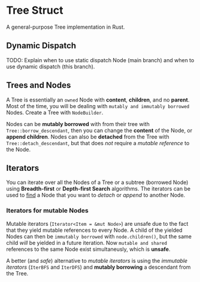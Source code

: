# Tree Struct

A general-purpose Tree implementation in Rust.

## Dynamic Dispatch
TODO: Explain when to use static dispatch Node (main branch) and when to use dynamic dispatch (this branch).

## Trees and Nodes

A Tree is essentially an `owned` Node with **content**, **children**, and no **parent**.
Most of the time, you will be dealing with `mutably and immutably borrowed` Nodes.
Create a Tree with `NodeBuilder`.

Nodes can be **mutably borrowed** with from their tree with `Tree::borrow_descendant`,
then you can change the **content** of the Node, or **append children**.
Nodes can also be **detached** from the Tree with `Tree::detach_descendant`, but that does *not* require a *mutable reference* to the Node.

## Iterators

You can iterate over all the Nodes of a Tree or a subtree (borrowed Node) using **Breadth-first** or **Depth-first Search** algorithms.
The iterators can be used to [find](https://doc.rust-lang.org/core/iter/trait.Iterator.html#method.find) a Node that you want to *detach* or *append* to another Node.

### Iterators for mutable Nodes

Mutable iterators (`Iterator<Item = &mut Node>`) are unsafe due to the fact that they yield mutable references to every Node.
A child of the yielded Nodes can then be `immutably borrowed` with `node.children()`, but the same child *will* be yielded in a future iteration.
Now `mutable and shared` references to the same Node exist simultaneusly, which is **unsafe**.

A better (and *safe*) alternative to *mutable iterators* is using the *immutable iterators* (`IterBFS` and `IterDFS`) and **mutably borrowing** a descendant from the Tree.